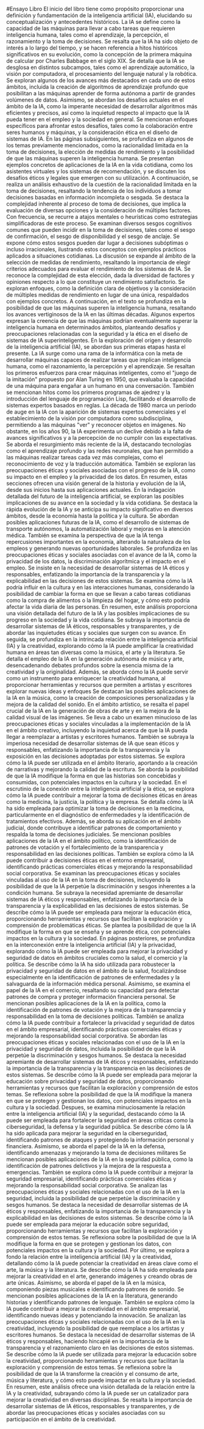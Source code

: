 #Ensayo Libro
El inicio del libro tiene como propósito proporcionar una definición y fundamentación de la inteligencia artificial (IA), elucidando su conceptualización y antecedentes históricos. La IA se define como la capacidad de las máquinas para llevar a cabo tareas que requieren inteligencia humana, tales como el aprendizaje, la percepción, el razonamiento y la toma de decisiones. Se resalta que la IA ha sido objeto de interés a lo largo del tiempo, y se hacen referencia a hitos históricos significativos en su evolución, como la concepción de la primera máquina de calcular por Charles Babbage en el siglo XIX.
Se detalla que la IA se desglosa en distintos subcampos, tales como el aprendizaje automático, la visión por computadora, el procesamiento del lenguaje natural y la robótica. Se exploran algunos de los avances más destacados en cada uno de estos ámbitos, incluida la creación de algoritmos de aprendizaje profundo que posibilitan a las máquinas aprender de forma autónoma a partir de grandes volúmenes de datos.
Asimismo, se abordan los desafíos actuales en el ámbito de la IA, como la imperante necesidad de desarrollar algoritmos más eficientes y precisos, así como la inquietud respecto al impacto que la IA pueda tener en el empleo y la sociedad en general. Se mencionan enfoques específicos para afrontar estos desafíos, tales como la colaboración entre seres humanos y máquinas, y la consideración ética en el diseño de sistemas de IA.
En las páginas subsiguientes, se profundiza en algunos de los temas previamente mencionados, como la racionalidad limitada en la toma de decisiones, la elección de medidas de rendimiento y la posibilidad de que las máquinas superen la inteligencia humana. Se presentan ejemplos concretos de aplicaciones de la IA en la vida cotidiana, como los asistentes virtuales y los sistemas de recomendación, y se discuten los desafíos éticos y legales que emergen con su utilización.
A continuación, se realiza un análisis exhaustivo de la cuestión de la racionalidad limitada en la toma de decisiones, resaltando la tendencia de los individuos a tomar decisiones basadas en información incompleta o sesgada. Se destaca la complejidad inherente al proceso de toma de decisiones, que implica la evaluación de diversas opciones y la consideración de múltiples factores. Con frecuencia, se recurre a atajos mentales o heurísticas como estrategias simplificadoras de este proceso.
Se examinan diversos sesgos cognitivos comunes que pueden incidir en la toma de decisiones, tales como el sesgo de confirmación, el sesgo de disponibilidad y el sesgo de anclaje. Se expone cómo estos sesgos pueden dar lugar a decisiones subóptimas o incluso irracionales, ilustrando estos conceptos con ejemplos prácticos aplicados a situaciones cotidianas.
La discusión se expande al ámbito de la selección de medidas de rendimiento, resaltando la importancia de elegir criterios adecuados para evaluar el rendimiento de los sistemas de IA. Se reconoce la complejidad de esta elección, dada la diversidad de factores y opiniones respecto a lo que constituye un rendimiento satisfactorio. Se exploran enfoques, como la definición clara de objetivos y la consideración de múltiples medidas de rendimiento en lugar de una única, respaldados con ejemplos concretos.
A continuación, en el texto se profundiza en la posibilidad de que las máquinas superen la inteligencia humana, resaltando los avances vertiginosos de la IA en las últimas décadas. Algunos expertos expresan la creencia de que las máquinas podrían eventualmente superar la inteligencia humana en determinados ámbitos, planteando desafíos y preocupaciones relacionadas con la seguridad y la ética en el diseño de sistemas de IA superinteligentes.
En la exploración del origen y desarrollo de la inteligencia artificial (IA), se abordan sus primeras etapas hasta el presente. La IA surge como una rama de la informática con la meta de desarrollar máquinas capaces de realizar tareas que implican inteligencia humana, como el razonamiento, la percepción y el aprendizaje.
Se resaltan los primeros esfuerzos para crear máquinas inteligentes, como el "juego de la imitación" propuesto por Alan Turing en 1950, que evaluaba la capacidad de una máquina para engañar a un humano en una conversación. También se mencionan hitos como los primeros programas de ajedrez y la introducción del lenguaje de programación Lisp, facilitando el desarrollo de sistemas expertos basados en reglas.
La década de 1980 marca un período de auge en la IA con la aparición de sistemas expertos comerciales y el establecimiento de la visión por computadora como subdisciplina, permitiendo a las máquinas "ver" y reconocer objetos en imágenes. No obstante, en los años 90, la IA experimenta un declive debido a la falta de avances significativos y a la percepción de no cumplir con las expectativas.
Se aborda el resurgimiento más reciente de la IA, destacando tecnologías como el aprendizaje profundo y las redes neuronales, que han permitido a las máquinas realizar tareas cada vez más complejas, como el reconocimiento de voz y la traducción automática. También se exploran las preocupaciones éticas y sociales asociadas con el progreso de la IA, como su impacto en el empleo y la privacidad de los datos. En resumen, estas secciones ofrecen una visión general de la historia y evolución de la IA, desde sus inicios hasta sus aplicaciones actuales.
En la indagación detallada del futuro de la inteligencia artificial, se exploran las posibles implicaciones de su avance en la sociedad y la vida cotidiana. Se destaca la rápida evolución de la IA y se anticipa su impacto significativo en diversos ámbitos, desde la economía hasta la política y la cultura.
Se abordan posibles aplicaciones futuras de la IA, como el desarrollo de sistemas de transporte autónomos, la automatización laboral y mejoras en la atención médica. También se examina la perspectiva de que la IA tenga repercusiones importantes en la economía, alterando la naturaleza de los empleos y generando nuevas oportunidades laborales.
Se profundiza en las preocupaciones éticas y sociales asociadas con el avance de la IA, como la privacidad de los datos, la discriminación algorítmica y el impacto en el empleo. Se insiste en la necesidad de desarrollar sistemas de IA éticos y responsables, enfatizando la importancia de la transparencia y la explicabilidad en las decisiones de estos sistemas.
Se examina cómo la IA podría influir en la cultura y en las interacciones humanas, considerando la posibilidad de cambiar la forma en que se llevan a cabo tareas cotidianas como la compra de alimentos o la limpieza del hogar, y cómo esto podría afectar la vida diaria de las personas.
En resumen, este análisis proporciona una visión detallada del futuro de la IA y las posibles implicaciones de su progreso en la sociedad y la vida cotidiana. Se subraya la importancia de desarrollar sistemas de IA éticos, responsables y transparentes, y de abordar las inquietudes éticas y sociales que surgen con su avance.
En seguida, se profundiza en la intrincada relación entre la inteligencia artificial (IA) y la creatividad, explorando cómo la IA puede amplificar la creatividad humana en áreas tan diversas como la música, el arte y la literatura.
Se detalla el empleo de la IA en la generación autónoma de música y arte, desencadenando debates profundos sobre la esencia misma de la creatividad y la originalidad. Además, se aborda cómo la IA puede servir como un instrumento para enriquecer la creatividad humana, al proporcionar herramientas y recursos que permiten a artistas y escritores explorar nuevas ideas y enfoques
Se destacan las posibles aplicaciones de la IA en la música, como la creación de composiciones personalizadas y la mejora de la calidad del sonido. En el ámbito artístico, se resalta el papel crucial de la IA en la generación de obras de arte y en la mejora de la calidad visual de las imágenes.
Se lleva a cabo un examen minucioso de las preocupaciones éticas y sociales vinculadas a la implementación de la IA en el ámbito creativo, incluyendo la inquietud acerca de que la IA pueda llegar a reemplazar a artistas y escritores humanos. También se subraya la imperiosa necesidad de desarrollar sistemas de IA que sean éticos y responsables, enfatizando la importancia de la transparencia y la exposición en las decisiones adoptadas por estos sistemas.
Se explora cómo la IA puede ser utilizada en el ámbito literario, aportando a la creación de narrativas y mejorando la calidad de la escritura. Se aborda la posibilidad de que la IA modifique la forma en que las historias son concebidas y consumidas, con potenciales impactos en la cultura y la sociedad.
En el escrutinio de la conexión entre la inteligencia artificial y la ética, se explora cómo la IA puede contribuir a mejorar la toma de decisiones éticas en áreas como la medicina, la justicia, la política y la empresa.
Se detalla cómo la IA ha sido empleada para optimizar la toma de decisiones en la medicina, particularmente en el diagnóstico de enfermedades y la identificación de tratamientos efectivos. Además, se aborda su aplicación en el ámbito judicial, donde contribuye a identificar patrones de comportamiento y respalda la toma de decisiones judiciales.
Se mencionan posibles aplicaciones de la IA en el ámbito político, como la identificación de patrones de votación y el fortalecimiento de la transparencia y responsabilidad en las decisiones políticas. También se explora cómo la IA puede contribuir a decisiones éticas en el entorno empresarial, identificando prácticas comerciales éticas y mejorando la responsabilidad social corporativa.
Se examinan las preocupaciones éticas y sociales vinculadas al uso de la IA en la toma de decisiones, incluyendo la posibilidad de que la IA perpetúe la discriminación y sesgos inherentes a la condición humana. Se subraya la necesidad apremiante de desarrollar sistemas de IA éticos y responsables, enfatizando la importancia de la transparencia y la explicabilidad en las decisiones de estos sistemas.
Se describe cómo la IA puede ser empleada para mejorar la educación ética, proporcionando herramientas y recursos que facilitan la exploración y comprensión de problemáticas éticas. Se plantea la posibilidad de que la IA modifique la forma en que se enseña y se aprende ética, con potenciales impactos en la cultura y la sociedad.
En páginas posteriores, se profundiza en la interconexión entre la inteligencia artificial (IA) y la privacidad, explorando cómo la IA puede ser empleada para mejorar la privacidad y seguridad de datos en ámbitos cruciales como la salud, el comercio y la política.
Se describe cómo la IA ha sido utilizada para robustecer la privacidad y seguridad de datos en el ámbito de la salud, focalizándose especialmente en la identificación de patrones de enfermedades y la salvaguarda de la información médica personal. Asimismo, se examina el papel de la IA en el comercio, resaltando su capacidad para detectar patrones de compra y proteger información financiera personal.
Se mencionan posibles aplicaciones de la IA en la política, como la identificación de patrones de votación y la mejora de la transparencia y responsabilidad en la toma de decisiones políticas. También se analiza cómo la IA puede contribuir a fortalecer la privacidad y seguridad de datos en el ámbito empresarial, identificando prácticas comerciales éticas y mejorando la responsabilidad social corporativa.
Se abordan las preocupaciones éticas y sociales relacionadas con el uso de la IA en la privacidad y seguridad de datos, incluida la posibilidad de que la IA perpetúe la discriminación y sesgos humanos. Se destaca la necesidad apremiante de desarrollar sistemas de IA éticos y responsables, enfatizando la importancia de la transparencia y la transparencia en las decisiones de estos sistemas.
Se describe cómo la IA puede ser empleada para mejorar la educación sobre privacidad y seguridad de datos, proporcionando herramientas y recursos que facilitan la exploración y comprensión de estos temas. Se reflexiona sobre la posibilidad de que la IA modifique la manera en que se protegen y gestionan los datos, con potenciales impactos en la cultura y la sociedad.
Despues, se examina minuciosamente la relación entre la inteligencia artificial (IA) y la seguridad, destacando cómo la IA puede ser empleada para fortalecer la seguridad en áreas críticas como la ciberseguridad, la defensa y la seguridad pública.
Se describe cómo la IA ha sido aplicada para mejorar la seguridad en la ciberseguridad, identificando patrones de ataques y protegiendo la información personal y financiera. Asimismo, se aborda el papel de la IA en la defensa, identificando amenazas y mejorando la toma de decisiones militares
Se mencionan posibles aplicaciones de la IA en la seguridad pública, como la identificación de patrones delictivos y la mejora de la respuesta a emergencias. También se explora cómo la IA puede contribuir a mejorar la seguridad empresarial, identificando prácticas comerciales éticas y mejorando la responsabilidad social corporativa.
Se analizan las preocupaciones éticas y sociales relacionadas con el uso de la IA en la seguridad, incluida la posibilidad de que perpetúe la discriminación y sesgos humanos. Se destaca la necesidad de desarrollar sistemas de IA éticos y responsables, enfatizando la importancia de la transparencia y la explicabilidad en las decisiones de estos sistemas.
Se describe cómo la IA puede ser empleada para mejorar la educación sobre seguridad, proporcionando herramientas y recursos que facilitan la exploración y comprensión de estos temas. Se reflexiona sobre la posibilidad de que la IA modifique la forma en que se protegen y gestionan los datos, con potenciales impactos en la cultura y la sociedad.
Por último, se explora a fondo la relación entre la inteligencia artificial (IA) y la creatividad, detallando cómo la IA puede potenciar la creatividad en áreas clave como el arte, la música y la literatura.
Se describe cómo la IA ha sido empleada para mejorar la creatividad en el arte, generando imágenes y creando obras de arte únicas. Asimismo, se aborda el papel de la IA en la música, componiendo piezas musicales e identificando patrones de sonido.
Se mencionan posibles aplicaciones de la IA en la literatura, generando historias y identificando patrones de lenguaje. También se explora cómo la IA puede contribuir a mejorar la creatividad en el ámbito empresarial, identificando nuevas ideas y potenciando la innovación.
Se analizan las preocupaciones éticas y sociales relacionadas con el uso de la IA en la creatividad, incluyendo la posibilidad de que reemplace a los artistas y escritores humanos. Se destaca la necesidad de desarrollar sistemas de IA éticos y responsables, haciendo hincapié en la importancia de la transparencia y el razonamiento claro en las decisiones de estos sistemas.
Se describe cómo la IA puede ser utilizada para mejorar la educación sobre la creatividad, proporcionando herramientas y recursos que facilitan la exploración y comprensión de estos temas. Se reflexiona sobre la posibilidad de que la IA transforme la creación y el consumo de arte, música y literatura, y cómo esto puede impactar en la cultura y la sociedad.
En resumen, este análisis ofrece una visión detallada de la relación entre la IA y la creatividad, subrayando cómo la IA puede ser un catalizador para mejorar la creatividad en diversas disciplinas. Se resalta la importancia de desarrollar sistemas de IA éticos, responsables y transparentes, y de abordar las preocupaciones éticas y sociales asociadas con su participación en el ámbito de la creatividad.   